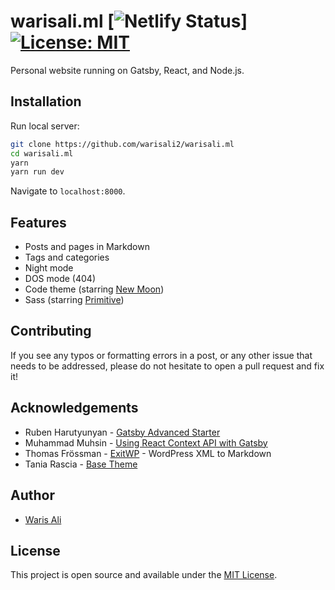 # warisali.ml [![Netlify Status](https://api.netlify.com/api/v1/badges/3c8b21bf-072c-4f9a-aa60-e869f25b1c9c/deploy-status)] [![License: MIT](https://img.shields.io/badge/License-MIT-blue.svg)](https://opensource.org/licenses/MIT)

Personal website running on Gatsby, React, and Node.js.

## Installation

Run local server:

```bash
git clone https://github.com/warisali2/warisali.ml
cd warisali.ml
yarn
yarn run dev
```

Navigate to `localhost:8000`.

## Features

- Posts and pages in Markdown
- Tags and categories
- Night mode
- DOS mode (404)
- Code theme (starring [New Moon](https://taniarascia.github.io/new-moon))
- Sass (starring [Primitive](https://taniarascia.github.io/primitive))

## Contributing

If you see any typos or formatting errors in a post, or any other issue that needs to be addressed, please do not hesitate to open a pull request and fix it!

## Acknowledgements

- Ruben Harutyunyan - [Gatsby Advanced Starter](https://github.com/vagr9k/gatsby-advanced-starter/)
- Muhammad Muhsin - [Using React Context API with Gatsby](https://www.gatsbyjs.org/blog/2019-01-31-using-react-context-api-with-gatsby/)
- Thomas Frössman - [ExitWP](https://github.com/thomasf/exitwp) - WordPress XML to Markdown
- Tania Rascia - [Base Theme](https://github.com/taniarascia/taniarascia.com)

## Author

- [Waris Ali](https://warisali.ml)

## License

This project is open source and available under the [MIT License](LICENSE).
